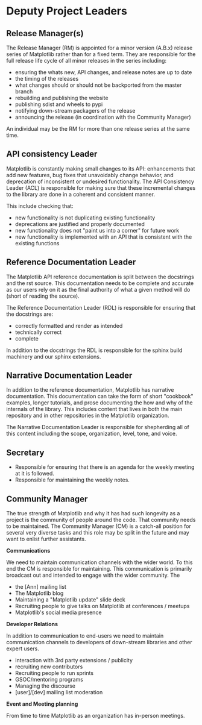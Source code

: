 # Deputy Project Leaders


## Release Manager(s)

The Release Manager (RM) is appointed for a minor version (A.B.x) release series
of Matplotlib rather than for a fixed term.  They are responsible for the full
release life cycle of all minor releases in the series including:

- ensuring the whats new, API changes, and release notes are up to date
- the timing of the releases
- what changes should or should not be backported from the master
  branch
- rebuilding and publishing the website
- publishing sdist and wheels to pypi
- notifying down-stream packagers of the release
- announcing the release (in coordination with the Community Manager)

An individual may be the RM for more than one release series at the
same time.


## API consistency Leader

Matplotlib is constantly making small changes to its API: enhancements
that add new features, bug fixes that unavoidably change behavior, and
deprecation of inconsistent or undesired functionality.  The API
Consistency Leader (ACL) is responsible for making sure that these
incremental changes to the library are done in a coherent and
consistent manner.

This include checking that:

- new functionality is not duplicating existing functionality
- deprecations are justified and properly documented
- new functionality does not "paint us into a corner" for future work
- new functionality is implemented with an API that is consistent with
  the existing functions


## Reference Documentation Leader

The Matplotlib API reference documentation is split between the docstrings and
the rst source.  This documentation needs to be complete and accurate as our
users rely on it as the final authority of what a given method will do (short of
reading the source).

The Reference Documentation Leader (RDL) is responsible for ensuring that
the docstrings are:

- correctly formatted and render as intended
- technically correct
- complete

In addition to the docstrings the RDL is responsible for the sphinx build
machinery and our sphinx extensions.

## Narrative Documentation Leader

In addition to the reference documentation, Matplotlib has narrative documentation.
This documentation can take the form of short "cookbook" examples, longer tutorials,
and prose documenting the how and why of the internals of the library.  This includes
content that lives in both the main repository and  in other repositories
in the Matplotlib organization.

The Narrative Documentation Leader is responsible for shepherding all of this
content including the scope, organization, level, tone, and voice.

## Secretary

- Responsible for ensuring that there is an agenda for the weekly
  meeting at it is followed.
- Responsible for maintaining the weekly notes.


## Community Manager

The true strength of Matplotlib and why it has had such longevity as a
project is the community of people around the code.  That community
needs to be maintained.  The Community Manager (CM) is a catch-all
position for several very diverse tasks and this role may be split in
the future and may want to enlist further assistants.

**Communications**

We need to maintain communication channels with the wider world.  To
this end the CM is responsible for maintaining.  This communication is
primarily broadcast out and intended to engage with the wider
community.  The

- the [Ann] mailing list
- The Matplotlib blog
- Maintaining a "Matplotlib update" slide deck
- Recruiting people to give talks on Matplotlib at conferences / meetups
- Matplotlib's social media presence

**Developer Relations**

In addition to communication to end-users we need to maintain
communication channels to developers of down-stream libraries and
other expert users.

- interaction with 3rd party extensions / publicity
- recruiting new contributors
- Recruiting people to run sprints
- GSOC/mentoring programs
- Managing the discourse
- [user]/[dev] mailing list moderation


**Event and Meeting planning**

From time to time Matplotlib as an organization has in-person
meetings.

